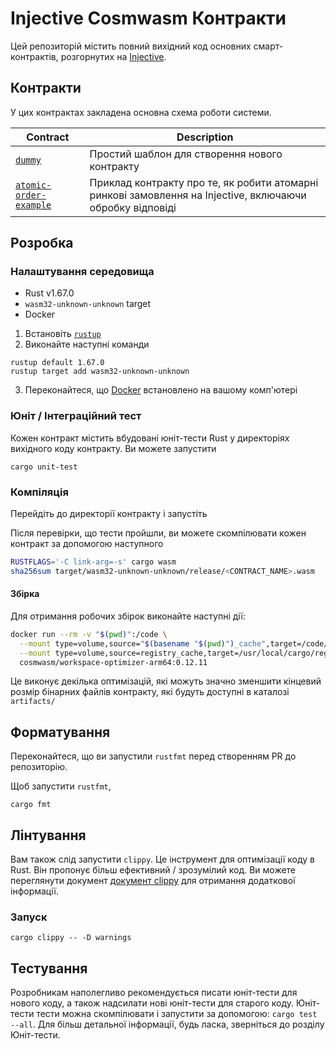 # Injective Cosmwasm Контракти

Цей репозиторій містить повний вихідний код основних смарт-контрактів, розгорнутих на [Injective](https://injective.com).

## Контракти

У цих контрактах закладена основна схема роботи системи.

| Contract                                                    | Description                                                                                |
| ----------------------------------------------------------- | ------------------------------------------------------------------------------------------ |
| [`dummy`](./contracts/dummy/README.ua.md)                               | Простий шаблон для створення нового контракту                                             |
| [`atomic-order-example`](./contracts/atomic-order-example/README.ua.md) | Приклад контракту про те, як робити атомарні ринкові замовлення на Injective, включаючи обробку відповіді |

## Розробка

### Налаштування середовища

- Rust v1.67.0
- `wasm32-unknown-unknown` target
- Docker

1. Встановіть [`rustup`](https://rustup.rs)
2. Виконайте наступні команди

```shell
rustup default 1.67.0
rustup target add wasm32-unknown-unknown
```

3. Переконайтеся, що [Docker](https://docker.com) встановлено на вашому комп'ютері

### Юніт / Інтеграційний тест

Кожен контракт містить вбудовані юніт-тести Rust у директоріях вихідного коду контракту. Ви можете запустити

```shell
cargo unit-test
```

### Компіляція

Перейдіть до директорії контракту і запустіть

Після перевірки, що тести пройшли, ви можете скомпілювати кожен контракт за допомогою наступного

```bash
RUSTFLAGS='-C link-arg=-s' cargo wasm
sha256sum target/wasm32-unknown-unknown/release/<CONTRACT_NAME>.wasm
```

#### Збірка

Для отримання робочих збірок виконайте наступні дії:

```bash
docker run --rm -v "$(pwd)":/code \
  --mount type=volume,source="$(basename "$(pwd)")_cache",target=/code/target \
  --mount type=volume,source=registry_cache,target=/usr/local/cargo/registry \
  cosmwasm/workspace-optimizer-arm64:0.12.11
```

Це виконує декілька оптимізацій, які можуть значно зменшити кінцевий розмір бінарних файлів контракту, які будуть
доступні в каталозі `artifacts/`

## Форматування

Переконайтеся, що ви запустили `rustfmt` перед створенням PR до репозиторію.

Щоб запустити `rustfmt`,

```
cargo fmt
```

## Лінтування

Вам також слід запустити `clippy`. Це інструмент для оптимізації коду в Rust. Він пропонує більш ефективний / зрозумілий код. Ви можете переглянути документ [документ clippy](https://rust-lang.github.io/rust-clippy/master/index.html) для отримання додаткової інформації.

### Запуск

```
cargo clippy -- -D warnings
```

## Тестування

Розробникам наполегливо рекомендується писати юніт-тести для нового коду, а також надсилати нові юніт-тести для старого коду. Юніт-тести
тести можна скомпілювати і запустити за допомогою: `cargo test --all`. Для більш детальної інформації, будь ласка, зверніться до розділу Юніт-тести.
